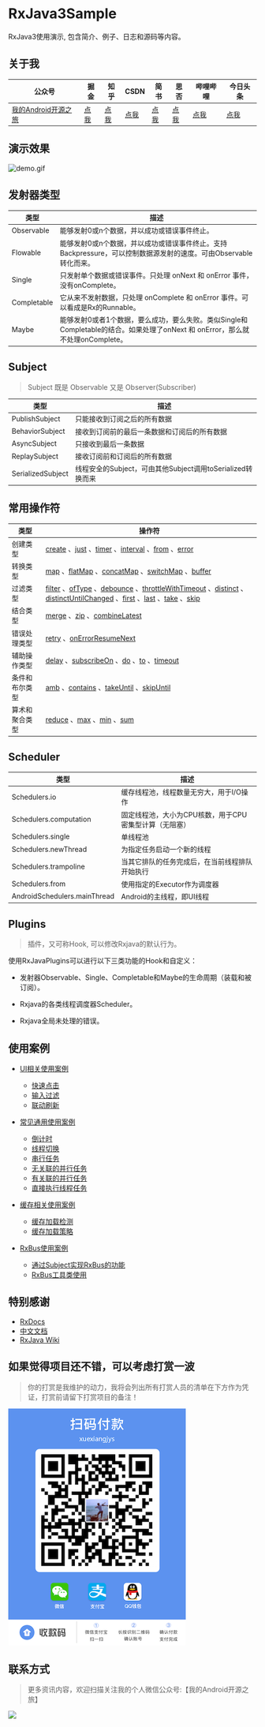 # RxJava3Sample

RxJava3使用演示, 包含简介、例子、日志和源码等内容。

## 关于我

| 公众号   | 掘金     |  知乎    |  CSDN   |   简书   |   思否  |   哔哩哔哩  |   今日头条
|---------|---------|--------- |---------|---------|---------|---------|---------|
| [我的Android开源之旅](https://t.1yb.co/Irse)  |  [点我](https://juejin.im/user/598feef55188257d592e56ed/posts)    |   [点我](https://www.zhihu.com/people/xuexiangjys/posts)       |   [点我](https://xuexiangjys.blog.csdn.net/)  |   [点我](https://www.jianshu.com/u/6bf605575337)  |   [点我](https://segmentfault.com/u/xuexiangjys)  |   [点我](https://space.bilibili.com/483850585)  |   [点我](https://img.rruu.net/image/5ff34ff7b02dd)

## 演示效果

![demo.gif](https://s1.ax1x.com/2022/04/28/LjYtje.gif)

## 发射器类型

类型	| 描述
|---|---
Observable<T> | 能够发射0或n个数据，并以成功或错误事件终止。
Flowable<T> | 能够发射0或n个数据，并以成功或错误事件终止。支持Backpressure，可以控制数据源发射的速度。可由Observable转化而来。
Single<T> | 只发射单个数据或错误事件。只处理 onNext 和 onError 事件，没有onComplete。
Completable | 它从来不发射数据，只处理 onComplete 和 onError 事件。可以看成是Rx的Runnable。
Maybe<T> | 能够发射0或者1个数据，要么成功，要么失败。类似Single和Completable的结合。如果处理了onNext 和 onError，那么就不处理onComplete。

## Subject

> Subject 既是 Observable 又是 Observer(Subscriber)

类型	| 描述
|---|---
PublishSubject | 只能接收到订阅之后的所有数据
BehaviorSubject | 接收到订阅前的最后一条数据和订阅后的所有数据
AsyncSubject | 只接收到最后一条数据
ReplaySubject | 接收订阅前和订阅后的所有数据
SerializedSubject | 线程安全的Subject，可由其他Subject调用toSerialized转换而来

## 常用操作符

类型	| 操作符
|---|---
创建类型 | [create](https://github.com/xuexiangjys/RxJava3Sample/blob/master/app/src/main/java/com/xuexiang/rxjava3sample/fragment/operators/creation/Create.java) 、[just](https://github.com/xuexiangjys/RxJava3Sample/blob/master/app/src/main/java/com/xuexiang/rxjava3sample/fragment/operators/creation/Just.java) 、[timer](https://github.com/xuexiangjys/RxJava3Sample/blob/master/app/src/main/java/com/xuexiang/rxjava3sample/fragment/operators/creation/Timer.java) 、[interval](https://github.com/xuexiangjys/RxJava3Sample/blob/master/app/src/main/java/com/xuexiang/rxjava3sample/fragment/operators/creation/Interval.java) 、[from](https://github.com/xuexiangjys/RxJava3Sample/blob/master/app/src/main/java/com/xuexiang/rxjava3sample/fragment/operators/creation/From.java) 、[error](https://github.com/xuexiangjys/RxJava3Sample/blob/master/app/src/main/java/com/xuexiang/rxjava3sample/fragment/operators/creation/Error.java)
转换类型 | [map](https://github.com/xuexiangjys/RxJava3Sample/blob/master/app/src/main/java/com/xuexiang/rxjava3sample/fragment/operators/transformation/Map.java) 、[flatMap](https://github.com/xuexiangjys/RxJava3Sample/blob/master/app/src/main/java/com/xuexiang/rxjava3sample/fragment/operators/transformation/FlatMap.java) 、[concatMap](https://github.com/xuexiangjys/RxJava3Sample/blob/master/app/src/main/java/com/xuexiang/rxjava3sample/fragment/operators/transformation/ConcatMap.java) 、[switchMap](https://github.com/xuexiangjys/RxJava3Sample/blob/master/app/src/main/java/com/xuexiang/rxjava3sample/fragment/operators/transformation/SwitchMap.java) 、[buffer](https://github.com/xuexiangjys/RxJava3Sample/blob/master/app/src/main/java/com/xuexiang/rxjava3sample/fragment/operators/transformation/Buffer.java)
过滤类型 | [filter](https://github.com/xuexiangjys/RxJava3Sample/blob/master/app/src/main/java/com/xuexiang/rxjava3sample/fragment/operators/filtering/Filter.java) 、[ofType](https://github.com/xuexiangjys/RxJava3Sample/blob/master/app/src/main/java/com/xuexiang/rxjava3sample/fragment/operators/filtering/OfType.java) 、[debounce](https://github.com/xuexiangjys/RxJava3Sample/blob/master/app/src/main/java/com/xuexiang/rxjava3sample/fragment/operators/filtering/Debounce.java) 、[throttleWithTimeout](https://github.com/xuexiangjys/RxJava3Sample/blob/master/app/src/main/java/com/xuexiang/rxjava3sample/fragment/operators/filtering/ThrottleWithTimeout.java) 、[distinct](https://github.com/xuexiangjys/RxJava3Sample/blob/master/app/src/main/java/com/xuexiang/rxjava3sample/fragment/operators/filtering/Distinct.java) 、[distinctUntilChanged](https://github.com/xuexiangjys/RxJava3Sample/blob/master/app/src/main/java/com/xuexiang/rxjava3sample/fragment/operators/filtering/DistinctUntilChanged.java) 、[first](https://github.com/xuexiangjys/RxJava3Sample/blob/master/app/src/main/java/com/xuexiang/rxjava3sample/fragment/operators/filtering/First.java) 、[last](https://github.com/xuexiangjys/RxJava3Sample/blob/master/app/src/main/java/com/xuexiang/rxjava3sample/fragment/operators/filtering/Last.java) 、[take](https://github.com/xuexiangjys/RxJava3Sample/blob/master/app/src/main/java/com/xuexiang/rxjava3sample/fragment/operators/filtering/Take.java) 、[skip](https://github.com/xuexiangjys/RxJava3Sample/blob/master/app/src/main/java/com/xuexiang/rxjava3sample/fragment/operators/filtering/Skip.java)
结合类型 | [merge](https://github.com/xuexiangjys/RxJava3Sample/blob/master/app/src/main/java/com/xuexiang/rxjava3sample/fragment/operators/combining/Merge.java)  、[zip](https://github.com/xuexiangjys/RxJava3Sample/blob/master/app/src/main/java/com/xuexiang/rxjava3sample/fragment/operators/combining/Zip.java) 、[combineLatest](https://github.com/xuexiangjys/RxJava3Sample/blob/master/app/src/main/java/com/xuexiang/rxjava3sample/fragment/operators/combining/CombineLatest.java)
错误处理类型 | [retry](https://github.com/xuexiangjys/RxJava3Sample/blob/master/app/src/main/java/com/xuexiang/rxjava3sample/fragment/operators/errorhandling/Retry.java) 、[onErrorResumeNext](https://github.com/xuexiangjys/RxJava3Sample/blob/master/app/src/main/java/com/xuexiang/rxjava3sample/fragment/operators/errorhandling/OnErrorResumeNext.java)
辅助操作类型 | [delay](https://github.com/xuexiangjys/RxJava3Sample/blob/master/app/src/main/java/com/xuexiang/rxjava3sample/fragment/operators/utility/Delay.java) 、[subscribeOn](https://github.com/xuexiangjys/RxJava3Sample/blob/master/app/src/main/java/com/xuexiang/rxjava3sample/fragment/operators/utility/SubscribeOn.java) 、[do](https://github.com/xuexiangjys/RxJava3Sample/blob/master/app/src/main/java/com/xuexiang/rxjava3sample/fragment/operators/utility/Do.java) 、[to](https://github.com/xuexiangjys/RxJava3Sample/blob/master/app/src/main/java/com/xuexiang/rxjava3sample/fragment/operators/utility/To.java) 、[timeout](https://github.com/xuexiangjys/RxJava3Sample/blob/master/app/src/main/java/com/xuexiang/rxjava3sample/fragment/operators/utility/Timeout.java)
条件和布尔类型 | [amb](https://github.com/xuexiangjys/RxJava3Sample/blob/master/app/src/main/java/com/xuexiang/rxjava3sample/fragment/operators/conditional/Amb.java) 、[contains](https://github.com/xuexiangjys/RxJava3Sample/blob/master/app/src/main/java/com/xuexiang/rxjava3sample/fragment/operators/conditional/Contains.java) 、[takeUntil](https://github.com/xuexiangjys/RxJava3Sample/blob/master/app/src/main/java/com/xuexiang/rxjava3sample/fragment/operators/conditional/TakeUntil.java) 、[skipUntil](https://github.com/xuexiangjys/RxJava3Sample/blob/master/app/src/main/java/com/xuexiang/rxjava3sample/fragment/operators/conditional/SkipUntil.java)
算术和聚合类型 | [reduce](https://github.com/xuexiangjys/RxJava3Sample/blob/master/app/src/main/java/com/xuexiang/rxjava3sample/fragment/operators/mathematical/Reduce.java) 、[max](https://github.com/xuexiangjys/RxJava3Sample/blob/master/app/src/main/java/com/xuexiang/rxjava3sample/fragment/operators/mathematical/Max.java) 、[min](https://github.com/xuexiangjys/RxJava3Sample/blob/master/app/src/main/java/com/xuexiang/rxjava3sample/fragment/operators/mathematical/Min.java) 、[sum](https://github.com/xuexiangjys/RxJava3Sample/blob/master/app/src/main/java/com/xuexiang/rxjava3sample/fragment/operators/mathematical/Sum.java)

## Scheduler

类型	| 描述
|---|---
Schedulers.io | 缓存线程池，线程数量无穷大，用于I/O操作
Schedulers.computation | 固定线程池，大小为CPU核数，用于CPU密集型计算（无阻塞）
Schedulers.single | 单线程池
Schedulers.newThread | 为指定任务启动一个新的线程
Schedulers.trampoline | 当其它排队的任务完成后，在当前线程排队开始执行
Schedulers.from | 使用指定的Executor作为调度器
AndroidSchedulers.mainThread | Android的主线程，即UI线程

## Plugins

> 插件，又可称Hook, 可以修改Rxjava的默认行为。

使用RxJavaPlugins可以进行以下三类功能的Hook和自定义：

* 发射器Observable、Single、Completable和Maybe的生命周期（装载和被订阅）。

* Rxjava的各类线程调度器Scheduler。

* Rxjava全局未处理的错误。

## 使用案例

* [UI相关使用案例](https://github.com/xuexiangjys/RxJava3Sample/blob/master/app/src/main/java/com/xuexiang/rxjava3sample/fragment/usecase/rxbinding)
    * [快速点击](https://github.com/xuexiangjys/RxJava3Sample/blob/master/app/src/main/java/com/xuexiang/rxjava3sample/fragment/usecase/rxbinding/QuickClickFragment.java)
    * [输入过滤](https://github.com/xuexiangjys/RxJava3Sample/blob/master/app/src/main/java/com/xuexiang/rxjava3sample/fragment/usecase/rxbinding/InputFilteringFragment.java)
    * [联动刷新](https://github.com/xuexiangjys/RxJava3Sample/blob/master/app/src/main/java/com/xuexiang/rxjava3sample/fragment/usecase/rxbinding/LinkageRefreshFragment.java)

* [常见通用使用案例](https://github.com/xuexiangjys/RxJava3Sample/blob/master/app/src/main/java/com/xuexiang/rxjava3sample/fragment/usecase/rxjava)
    * [倒计时](https://github.com/xuexiangjys/RxJava3Sample/blob/master/app/src/main/java/com/xuexiang/rxjava3sample/fragment/usecase/rxjava/CountDownFragment.java)
    * [线程切换](https://github.com/xuexiangjys/RxJava3Sample/blob/master/app/src/main/java/com/xuexiang/rxjava3sample/fragment/usecase/rxjava/ThreadSwitchFragment.java)
    * [串行任务](https://github.com/xuexiangjys/RxJava3Sample/blob/master/app/src/main/java/com/xuexiang/rxjava3sample/fragment/usecase/rxjava/SerialTaskFragment.java)
    * [无关联的并行任务](https://github.com/xuexiangjys/RxJava3Sample/blob/master/app/src/main/java/com/xuexiang/rxjava3sample/fragment/usecase/rxjava/UnrelatedConcurrentTaskFragment.java)
    * [有关联的并行任务](https://github.com/xuexiangjys/RxJava3Sample/blob/master/app/src/main/java/com/xuexiang/rxjava3sample/fragment/usecase/rxjava/RelatedConcurrentTaskFragment.java)
    * [直接执行线程任务](https://github.com/xuexiangjys/RxJava3Sample/blob/master/app/src/main/java/com/xuexiang/rxjava3sample/fragment/usecase/rxjava/SchedulerDirectFragment.java)

* [缓存相关使用案例](https://github.com/xuexiangjys/RxJava3Sample/blob/master/app/src/main/java/com/xuexiang/rxjava3sample/fragment/usecase/cache)
    * [缓存加载检测](https://github.com/xuexiangjys/RxJava3Sample/blob/master/app/src/main/java/com/xuexiang/rxjava3sample/fragment/usecase/cache/CacheLoadFragment.java)
    * [缓存加载策略](https://github.com/xuexiangjys/RxJava3Sample/blob/master/app/src/main/java/com/xuexiang/rxjava3sample/fragment/usecase/cache/CacheStrategyFragment.java)

* [RxBus使用案例](https://github.com/xuexiangjys/RxJava3Sample/blob/master/app/src/main/java/com/xuexiang/rxjava3sample/fragment/usecase/rxbus)
    * [通过Subject实现RxBus的功能](https://github.com/xuexiangjys/RxJava3Sample/blob/master/app/src/main/java/com/xuexiang/rxjava3sample/fragment/usecase/rxbus/RxSubjectFragment.java)
    * [RxBus工具类使用](https://github.com/xuexiangjys/RxJava3Sample/blob/master/app/src/main/java/com/xuexiang/rxjava3sample/fragment/usecase/rxbus/RxBusUtilsFragment.java)


## 特别感谢

* [RxDocs](https://github.com/mcxiaoke/RxDocs)
* [中文文档](https://www.kancloud.cn/luponu/rxjava_zh/974447)
* [RxJava Wiki](https://github.com/ReactiveX/rxjava/wiki)

## 如果觉得项目还不错，可以考虑打赏一波

> 你的打赏是我维护的动力，我将会列出所有打赏人员的清单在下方作为凭证，打赏前请留下打赏项目的备注！

![pay.png](https://raw.githubusercontent.com/xuexiangjys/Resource/master/img/pay/pay.png)

## 联系方式

> 更多资讯内容，欢迎扫描关注我的个人微信公众号:【我的Android开源之旅】

![](https://s1.ax1x.com/2022/04/27/LbGMJH.jpg)
